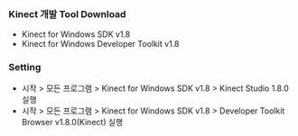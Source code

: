 ### Kinect 개발 Tool Download
- Kinect for Windows SDK v1.8
- Kinect for Windows Developer Toolkit v1.8

### Setting
- 시작 > 모든 프로그램 > Kinect for Windows SDK v1.8 > Kinect Studio 1.8.0 실행
- 시작 > 모든 프로그램 > Kinect for Windows SDK v1.8 > Developer Toolkit Browser v1.8.0(Kinect) 실행
